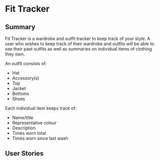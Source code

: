 # Fit Tracker

## Summary

Fit Tracker is a wardrobe and outfit tracker to keep track of your style.
A user who wishes to keep track of their wardrobe and outfits will be able to see their past outfits as well as summaries on individual items of clothing they own.

An outfit consists of:
- Hat
- Accessory(s)
- Top
- Jacket
- Bottoms
- Shoes

Each individual item keeps track of:
- Name/title
- Representative colour
- Description
- Times worn total
- Times worn since last wash

## User Stories